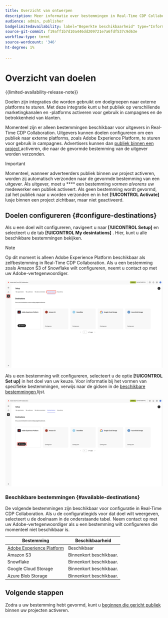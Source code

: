 ```yaml
---
title: Overzicht van ontwerpen
description: Meer informatie over bestemmingen in Real-Time CDP Collaboration.
audience: admin, publisher
badgelimitedavailability: label="Beperkte beschikbaarheid" type="Informative" url="https://helpx.adobe.com/legal/product-descriptions/real-time-customer-data-platform-collaboration.html newtab=true"
source-git-commit: f19aff1b7d10a446dd209721e7a6fdf537c9d63e
workflow-type: tm+mt
source-wordcount: '346'
ht-degree: 1%

---
```


# Overzicht van doelen

{{limited-availability-release-note}}

Doelen zijn integraties die worden gebruikt om doelgroepen naar externe platforms te sturen. Met deze integratie kunt u het publiek op verschillende marketingkanalen en -platforms activeren voor gebruik in campagnes en de betrokkenheid van klanten.

Momenteel zijn er alleen bestemmingen beschikbaar voor uitgevers in Real-Time CDP Collaboration. Uitgevers kunnen doelen configureren om een publiek naar externe platforms, zoals Adobe Experience Platform, te sturen voor gebruik in campagnes. Advertisers kunnen dan [ publiek binnen een project ](../collaborate/activate.md) activeren, die naar de gevormde bestemming van de uitgever worden verzonden.

>[!IMPORTANT]
>
>Momenteel, wanneer adverteerders publiek binnen uw project activeren, worden zij automatisch verzonden naar de gevormde bestemming van een uitgever. Als uitgever, moet u **** een bestemming *vormen alvorens* uw medewerker een publiek activeert. Als geen bestemming wordt gevormd, zal het publiek naar u worden verzonden en in het **[!UICONTROL Activate]** lusje binnen een project zichtbaar, maar niet geactiveerd.

## Doelen configureren {#configure-destinations}

Als u een doel wilt configureren, navigeert u naar **[!UICONTROL Setup]** en selecteert u de tab **[!UICONTROL My desintations]** . Hier, kunt u alle beschikbare bestemmingen bekijken.

>[!NOTE]
>
> Op dit moment is alleen Adobe Experience Platform beschikbaar als zelfbestemming in Real-Time CDP Collaboration. Als u een bestemming zoals Amazon S3 of Snowflake wilt configureren, neemt u contact op met uw Adobe-vertegenwoordiger.

![ het Mijn bestemmingslusje in de werkruimte van de Opstelling die de beschikbare bestemmingen tonen.](/help/assets/destinations/overview/my-destinations-overview.png)

Als u een bestemming wilt configureren, selecteert u de optie **[!UICONTROL Set up]** in het doel van uw keuze. Voor informatie bij het vormen van specifieke bestemmingen, verwijs naar de gidsen in de [ beschikbare bestemmingen ](#available-destinations) lijst.

![ De Mijn die bestemmingswerkruimte met de optie van de Opstelling voor de bestemming van Adobe Experience Platform wordt benadrukt.](/help/assets/destinations/overview/my-destinations-set-up.png)

### Beschikbare bestemmingen {#available-destinations}

De volgende bestemmingen zijn beschikbaar voor configuratie in Real-Time CDP Collaboration. Als u de configuratiegids voor dat doel wilt weergeven, selecteert u de doelnaam in de onderstaande tabel. Neem contact op met uw Adobe-vertegenwoordiger als u een bestemming wilt configureren die momenteel niet beschikbaar is.

| Bestemming | Beschikbaarheid |
| --- | --- |
| [ Adobe Experience Platform ](./experience-platform.md) | Beschikbaar |
| Amazon S3 | Binnenkort beschikbaar. |
| Snowflake | Binnenkort beschikbaar. |
| Google Cloud Storage | Binnenkort beschikbaar. |
| Azure Blob Storage | Binnenkort beschikbaar. |

## Volgende stappen

Zodra u uw bestemming hebt gevormd, kunt u [ beginnen die gericht publiek ](../collaborate/activate.md) binnen uw projecten activeren.
